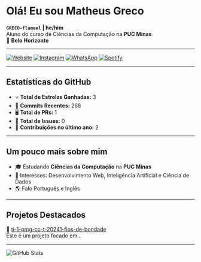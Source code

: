 # Olá! Eu sou Matheus Greco

**`GRECO-flameel` | he/him**  
Aluno do curso de Ciências da Computação na **PUC Minas**  
📍 **Belo Horizonte**

---

[![Website](https://img.shields.io/badge/WEBSITE-grey?style=for-the-badge)](https://seusite.com)
[![Instagram](https://img.shields.io/badge/INSTAGRAM-red?style=for-the-badge)](https://instagram.com/seu_usuario)
[![WhatsApp](https://img.shields.io/badge/WHATSAPP-green?style=for-the-badge)](https://wa.me/123456789)
[![Spotify](https://img.shields.io/badge/SPOTIFY-green?style=for-the-badge)](https://spotify.com)

---

## Estatísticas do GitHub

- ⭐ **Total de Estrelas Ganhadas:** 3
- 📑 **Commits Recentes:** 268
- 🖥️ **Total de PRs:** 1
- 🐛 **Total de Issues:** 0
- 🌱 **Contribuições no último ano:** 2

---

## Um pouco mais sobre mim

- 🎓 Estudando **Ciências da Computação** na **PUC Minas**
- 🌱 Interesses: Desenvolvimento Web, Inteligência Artificial e Ciência de Dados
- 🌎 Falo Português e Inglês

---

## Projetos Destacados

📌 [ti-1-pmg-cc-t-20241-fios-de-bondade](https://github.com/ICEI-PUC-Minas-PMGCC-TI/ti-1-pmg-cc-t-20241-fios-de-bondade)  
Este é um projeto focado em...

---

![GitHub Stats](https://github-readme-stats.vercel.app/api?username=GRECO-flameel&show_icons=true&theme=dark)
